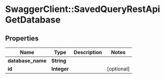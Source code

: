 # SwaggerClient::SavedQueryRestApiGetDatabase

## Properties
Name | Type | Description | Notes
------------ | ------------- | ------------- | -------------
**database_name** | **String** |  | 
**id** | **Integer** |  | [optional] 

